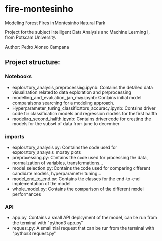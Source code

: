 # fire-montesinho
Modeling Forest Fires in Montesinho Natural Park

Project for the subject Intelligent Data Analysis and Machine Learning I, from Potsdam University.

Author: Pedro Alonso Campana
## Project structure:

### Notebooks

- exploratory_analysis_preprocessing.ipynb: Contains the detailed data visualization related to data exploration and preprocessing
- modelling_and_evaluation_jan_may.ipynb: Contains initial model comparaisons searching for a modeling approach.
- Hyperparameter_tuning_classificators_accuracy.ipynb: Contains driver code for classification models and regression models for the first halfth
- modeling_second_halfth.ipynb: Contains driver code for creating the models for the subset of data from june to december

### imports

- exploratory_analysis.py: Contains the code used for exploratory_analysis, mostly plots.
- preprocessing.py: Contains the code used for processing the data, normalization of variables, transformations...
- model_selection.py: Contains the code used for comparing different candidate models, hyperparameter tuning...
- model_end_to_end.py: Contains the classes for the end-to-end implementation of the model
- whole_model.py: Contains the comparison of the different model performances

### API

- app.py: Contains a small API deployment of the model, can be run from the terminal with "python3 app.py"
- request.py: A small trial request that can be run from the terminal with "python3 request.py"
